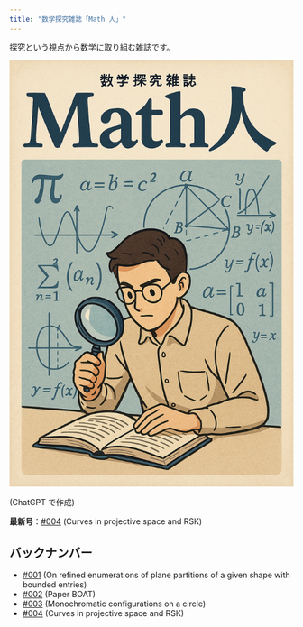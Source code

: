 ```yaml
---
title: "数学探究雑誌「Math 人」"
---
```


探究という視点から数学に取り組む雑誌です。

![cover](./cover.png)

(ChatGPT で作成)

**最新号**：[#004](./004/) (Curves in projective space and RSK)

## バックナンバー

- [#001](./001/) (On refined enumerations of plane partitions of a given shape with bounded entries)
- [#002](./002/) (Paper BOAT)
- [#003](./003/) (Monochromatic configurations on a circle)
- [#004](./004/) (Curves in projective space and RSK)

